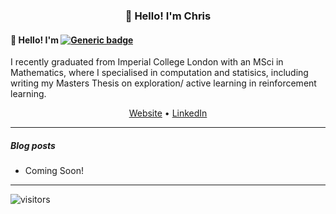 <h3 align="center">👋 Hello! I'm Chris</h3>

#### 👋 Hello! I'm [![Generic badge](https://img.shields.io/badge/Chris-Smith-green.svg)](https://shields.io/)

<p width="50%" color="blue">
     I recently graduated from Imperial College London with an MSci in Mathematics, where I specialised in computation and statisics, including writing my Masters Thesis on exploration/ active learning in reinforcement learning.
</p>


<p align="center">
<!--   <a href="https://jasonet.co">Blog</a> • -->
    <a href="https://cs2716.github.io">Website</a> •
  <a href="https://www.linkedin.com/in/christopher-smith-969a06149/">LinkedIn</a>
</p>

---

##### Blog posts

<!--START_SECTION:posts-->
* Coming Soon!
<!--END_SECTION:posts-->

---


![visitors](https://visitor-badge.glitch.me/badge?page_id=cs2716.cs2716)
